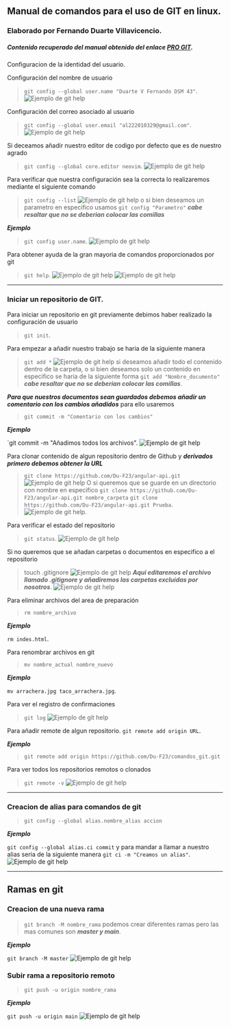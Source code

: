 ## Manual de comandos para el uso de GIT en linux.
### Elaborado por Fernando Duarte Villavicencio.

##### Contenido recuperado del manual obtenido del enlace [PRO GIT](https://github.com/progit/progit2-es/releases/download/2.1.23/progit.pdf).

Configuracion de la identidad del usuario.

Configuración del nombre de usuario
>`git config --global user.name "Duarte V Fernando DSM 43"`.
![Ejemplo de git help](user.png)

Configuración del correo asociado al usuario
>`git config --global user.email "al222010329@gmail.com"`.
![Ejemplo de git help](email.png)

Si deceamos añadir nuestro editor de codigo por defecto que es de nuestro agrado 
>`git config --global core.editor neovim`.
![Ejemplo de git help](editor.png)

Para verificar que nuestra configuración sea la correcta lo realizaremos mediante el siguiente comando 
>`git config --list`
 ![Ejemplo de git help](config_list.png)
 o si bien deseamos un parametro en especifico usamos
 >`git config "Parametro"` __*cabe resaltar que no se deberian colocar las comillas*__

__*Ejemplo*__
>`git config user.name`.
![Ejemplo de git help](config_parametro.png)

Para obtener ayuda de la gran mayoria de comandos proporcionados por git 
>`git help`. 
![Ejemplo de git help](git_help1.png)
![Ejemplo de git help](git_help2.png)


_______________________________________________________


### Iniciar un repositorio de GIT.

Para iniciar un repositorio en git previamente debimos haber realizado la configuración de usuario
>`git init`.

Para empezar a añadir nuestro trabajo se haria de la siguiente manera
>`git add *` 
![Ejemplo de git help](add.png)
si deseamos añadir todo el contenido dentro de la carpeta, o si bien deseamos solo un contenido en especifico se haria de la siguiente forma 
>`git add "Nombre_documento"` 
__*cabe resaltar que no se deberian colocar las comillas*__.

__*Para que nuestros documentos sean guardados debemos añadir un comentario con los cambios añadidos*__ para ello usaremos 
>`git commit -m "Comentario con los cambios"`

__*Ejemplo*__

`git commit -m "Añadimos todos los archivos". ![Ejemplo de git help](commit.png)

Para clonar contenido de algun repositorio dentro de Github y __*derivados primero debemos obtener la URL*__
>`git clone https://github.com/Du-F23/angular-api.git` ![Ejemplo de git help](clone.png)
O si queremos que se guarde en un directorio con nombre en especifico `git clone https://github.com/Du-F23/angular-api.git nombre_carpeta`
>`git clone https://github.com/Du-F23/angular-api.git Prueba`.
![Ejemplo de git help](clone_carpeta.png).

Para verificar el estado del repositorio
>`git status`.
![Ejemplo de git help](status.png)

Si no queremos que se añadan carpetas o documentos en especifico a el repositorio

>touch .gitignore 
![Ejemplo de git help](gitignore.png)
__*Aqui editaremos el archivo llamado .gitignore y añadiremos las carpetas excluidas por nosotros*__.
![Ejemplo de git help](gitignore_ejemplo.png)

Para eliminar archivos del area de preparación 
>`rm nombre_archivo`

__*Ejemplo*__

`rm indes.html`.

Para renombrar archivos en git 
>`mv nombre_actual nombre_nuevo`

__*Ejemplo*__

`mv arrachera.jpg taco_arrachera.jpg`.

Para ver el registro de confirmaciones 
>`git log`
![Ejemplo de git help](log.png)

Para añadir remote de algun repositorio.
`git remote add origin URL`.

__*Ejemplo*__
>`git remote add origin https://github.com/Du-F23/comandos_git.git`

Para ver todos los repositorios remotos o clonados
>`git remote -v`
![Ejemplo de git help](remote.png)

______________________________________

### Creacion de alias para comandos de git

>`git config --global alias.nombre_alias accion`

__*Ejemplo*__

`git config --global alias.ci commit`
y para mandar a llamar a nuestro alias seria de la siguiente manera
`git ci -m "Creamos un alias"`. 
![Ejemplo de git help](alias.png)

________________________________________

## Ramas en git

### Creacion de una nueva rama

>`git branch -M nombre_rama` 
podemos crear diferentes ramas pero las mas comunes son __*master y main*__.

__*Ejemplo*__ 

`git branch -M master`
![Ejemplo de git help](branch.png)

### Subir rama a repositorio remoto 
>`git push -u origin nombre_rama`

__*Ejemplo*__

`git push -u origin main`
![Ejemplo de git help](push.png)
